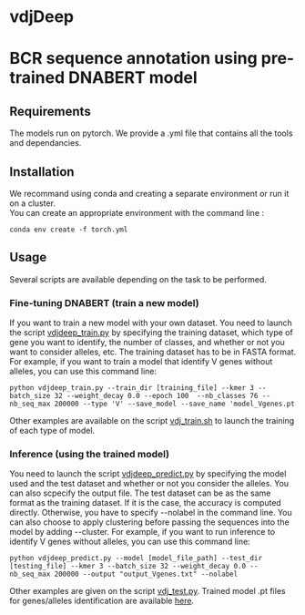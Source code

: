 # vdjDeep

# BCR sequence annotation using pre-trained DNABERT model

## Requirements
The models run on pytorch. We provide a .yml file that contains all the tools and dependancies.

## Installation
We recommand using conda and creating a separate environment or run it on a cluster.  
You can create an appropriate environment with the command line :
```
conda env create -f torch.yml
```

## Usage
Several scripts are available depending on the task to be performed.

### Fine-tuning DNABERT (train a new model)
If you want to train a new model with your own dataset. 
You need to launch the script [vdjdeep_train.py](https://github.com/kdradjat/vdjdeep/blob/main/single_task/vdjdeep_train.py) by specifying the training dataset, which type of gene you want to identify, the number of classes, and whether or not you want to consider alleles, etc. The training dataset has to be in FASTA format. 
For example, if you want to train a model that identify V genes without alleles, you can use this command line:
```
python vdjdeep_train.py --train_dir [training_file] --kmer 3 --batch_size 32 --weight_decay 0.0 --epoch 100  --nb_classes 76 --nb_seq_max 200000 --type 'V' --save_model --save_name 'model_Vgenes.pt
```
Other examples are available on the script [vdj_train.sh](https://github.com/kdradjat/vdjdeep/blob/main/vdj_train.sh) to launch the training of each type of model.

### Inference (using the trained model)
You need to launch the script [vdjdeep_predict.py](https://github.com/kdradjat/vdjdeep/blob/main/single_task/vdjdeep_predict.py) by specifying the model used and the test dataset and whether or not you consider the alleles. You can also scpecify the output file. 
The test dataset can be as the same format as the training dataset. If it is the case, the accuracy is computed directly. Otherwise, you have to specify --nolabel in the command line. 
You can also choose to apply clustering before passing the sequences into the model by adding --cluster. 
For example, if you want to run inference to identify V genes without alleles, you can use this command line:
```
python vdjdeep_predict.py --model [model_file_path] --test_dir [testing_file] --kmer 3 --batch_size 32 --weight_decay 0.0 --nb_seq_max 200000 --output "output_Vgenes.txt" --nolabel 
```
Other examples are given on the script [vdj_test.py](https://github.com/kdradjat/vdjdeep/blob/main/vdj_test.sh). 
Trained model .pt files for genes/alleles identification are available [here](https://dropsu.sorbonne-universite.fr/s/QztBEcMSX5RWTJi).
